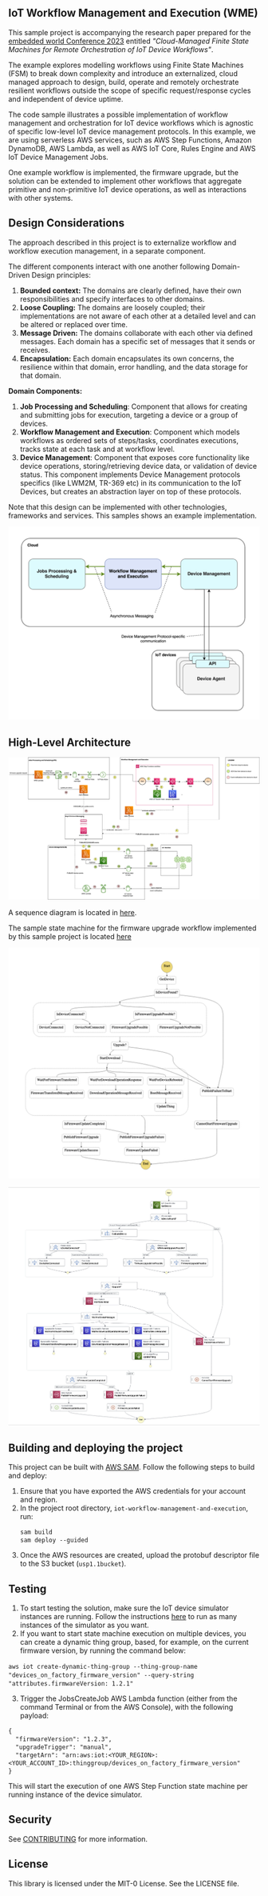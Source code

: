 ## IoT Workflow Management and Execution (WME) 
This sample project is accompanying the research paper prepared for  the [embedded world Conference 2023](https://events.weka-fachmedien.de/embedded-world-conference/program/) entitled _"Cloud-Managed Finite State Machines for Remote Orchestration of IoT Device Workflows"_. 

The example explores modelling workflows using Finite State Machines (FSM) to break down complexity and introduce an externalized, cloud managed approach to design, build, operate and remotely orchestrate resilient workflows
outside the scope of specific request/response cycles and independent of device uptime.

The code sample illustrates a possible implementation of workflow management and orchestration for IoT device workflows which is agnostic of specific low-level IoT device management protocols. 
In this example, we are using serverless AWS services, such as AWS Step Functions, Amazon DynamoDB, AWS Lambda, as well as AWS IoT Core, Rules Engine and AWS IoT Device Management Jobs. 

One example workflow is implemented, the firmware upgrade, but the solution can be extended to implement other workflows that aggregate primitive and non-primitive IoT device operations, as well as interactions with other systems.

## Design Considerations
The approach described in this project is to externalize workflow and workflow execution management, in a separate component. 

The different components interact with one another following Domain-Driven Design principles:

1)	**Bounded context:** The domains are clearly defined, have their own responsibilities and specify interfaces to other domains.
2)	**Loose Coupling:** The domains are loosely coupled; their implementations are not aware of each other at a detailed level and can be altered or replaced over time.
3)	**Message Driven:** The domains collaborate with each other via defined messages. Each domain has a specific set of messages that it sends or receives. 
4)  **Encapsulation:** Each domain encapsulates its own concerns, the resilience within that domain, error handling, and the data storage for that domain.

**Domain Components:**
1. **Job Processing and Scheduling**: Component that allows for creating and submitting jobs for execution, targeting a device or a group of devices.
2. **Workflow Management and Execution**: Component which models workflows as ordered sets of steps/tasks, coordinates executions, tracks state at each task and at workflow level.
3. **Device Management**: Component that exposes core functionality like device operations, storing/retrieving device data, or validation of device status. This component implements Device Management protocols specifics (like LWM2M, TR-369 etc) in its communication to the IoT Devices, but 
creates an abstraction layer on top of these protocols.

Note that this design can be implemented with other technologies, frameworks and services. This samples shows an example implementation.

![](docs/design-considerations.png)

## High-Level Architecture
![](docs/high-level-solution.png)

A sequence diagram is located in [here](/docs/Sequence-Diagram.png). 

The sample state machine for the firmware upgrade workflow implemented by this sample project is located [here](workflow-management-and-execution/statemachine/firmware_upgrade.asl.json)

![](docs/stepfunctions_statemachine.png)

![](docs/stepfunctions_aws_service_integration.png)

## Building and deploying the project

This project can be built with [AWS SAM](https://docs.aws.amazon.com/serverless-application-model/latest/developerguide/what-is-sam.html). 
Follow the following steps to build and deploy:
1. Ensure that you have exported the AWS credentials for your account and region.
2. In the project root directory, `iot-workflow-management-and-execution`, run:
   ```
   sam build
   sam deploy --guided
    ```
3. Once the AWS resources are created, upload the protobuf descriptor file to the S3 bucket (`usp1.1bucket`).

## Testing
1. To start testing the solution, make sure the IoT device simulator instances are running. Follow the instructions [here](device-agent-simulator/README.md) to run as many instances of the simulator as you want.
2. If you want to start state machine execution on multiple devices, you can create a dynamic thing group, based, for example, on the current firmware version, by running the command below:

`aws iot create-dynamic-thing-group --thing-group-name "devices_on_factory_firmware_version" --query-string "attributes.firmwareVersion: 1.2.1"`

3. Trigger the JobsCreateJob AWS Lambda function (either from the command Terminal or from the AWS Console), with the following payload:

```
{
  "firmwareVersion": "1.2.3",
  "upgradeTrigger": "manual",
  "targetArn": "arn:aws:iot:<YOUR_REGION>:<YOUR_ACCOUNT_ID>:thinggroup/devices_on_factory_firmware_version"
}

```
This will start the execution of one AWS Step Function state machine per running instance of the device simulator. 

## Security

See [CONTRIBUTING](CONTRIBUTING.md#security-issue-notifications) for more information.

## License

This library is licensed under the MIT-0 License. See the LICENSE file.

